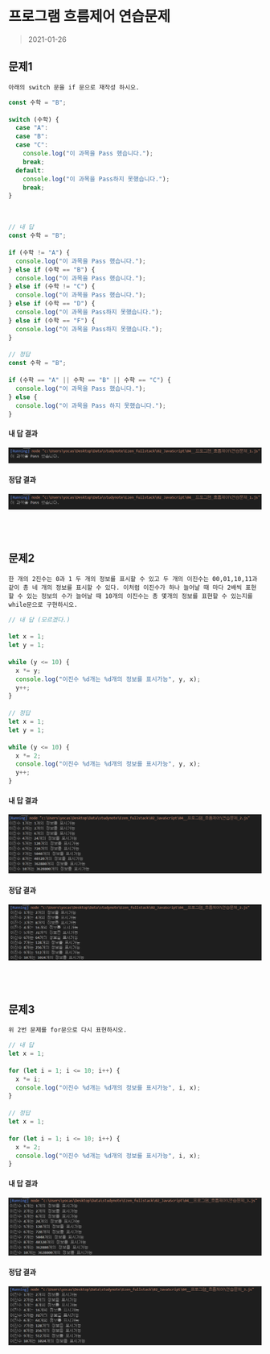 # 프로그램 흐름제어 연습문제
> 2021-01-26

## 문제1

`아래의 switch 문을 if 문으로 재작성 하시오.`

```javascript
const 수학 = "B";

switch (수학) {
  case "A":
  case "B":
  case "C":
    console.log("이 과목을 Pass 했습니다.");
    break;
  default:
    console.log("이 과목을 Pass하지 못했습니다.");
    break;
}
```

<br/>

```javascript
// 내 답
const 수학 = "B";

if (수학 != "A") {
  console.log("이 과목을 Pass 했습니다.");
} else if (수학 == "B") {
  console.log("이 과목을 Pass 했습니다.");
} else if (수학 != "C") {
  console.log("이 과목을 Pass 했습니다.");
} else if (수학 == "D") {
  console.log("이 과목을 Pass하지 못했습니다.");
} else if (수학 == "F") {
  console.log("이 과목을 Pass하지 못했습니다.");
}

// 정답
const 수학 = "B";

if (수학 == "A" || 수학 == "B" || 수학 == "C") {
  console.log("이 과목을 Pass 했습니다.");
} else {
  console.log("이 과목을 Pass 하지 못했습니다.");
}
```

#### 내 답 결과

<img src="res/testQ1.png">

#### 정답 결과

<img src="res/testQ1.png">

<br/><br/>

## 문제2

`한 개의 2진수는 0과 1 두 개의 정보를 표시할 수 있고 두 개의 이진수는 00,01,10,11과 같이 총 네 개의 정보를 표시할 수 있다. 이처럼 이진수가 하나 늘어날 때 마다 2배씩 표현할 수 있는 정보의 수가 늘어날 때 10개의 이진수는 총 몇개의 정보를 표현할 수 있는지를 while문으로 구현하시오.`

```javascript
// 내 답 (모르겠다.)

let x = 1;
let y = 1;

while (y <= 10) {
  x *= y;
  console.log("이진수 %d개는 %d개의 정보를 표시가능", y, x);
  y++;
}

// 정답
let x = 1;
let y = 1;

while (y <= 10) {
  x *= 2;
  console.log("이진수 %d개는 %d개의 정보를 표시가능", y, x);
  y++;
}
```

#### 내 답 결과

<img src="res/tesstQ2.png">

#### 정답 결과

<img src="res/tesstQ2-2.png">

<br/><br/>

## 문제3

`위 2번 문제를 for문으로 다시 표현하시오.`

```javascript
// 내 답
let x = 1;

for (let i = 1; i <= 10; i++) {
  x *= i;
  console.log("이진수 %d개는 %d개의 정보를 표시가능", i, x);
}

// 정답
let x = 1;

for (let i = 1; i <= 10; i++) {
  x *= 2;
  console.log("이진수 %d개는 %d개의 정보를 표시가능", i, x);
}
```

#### 내 답 결과

<img src="res/tesstQ3.png">

#### 정답 결과

<img src="res/tesstQ3-2.png">
